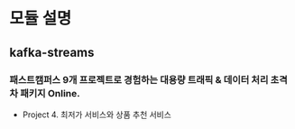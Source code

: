 # 모듈 설명
## kafka-streams
### 패스트캠퍼스 9개 프로젝트로 경험하는 대용량 트래픽 & 데이터 처리 초격차 패키지 Online.
- Project 4. 최저가 서비스와 상품 추천 서비스
